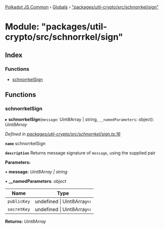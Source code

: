 [Polkadot JS Common](../README.md) › [Globals](../globals.md) › ["packages/util-crypto/src/schnorrkel/sign"](_packages_util_crypto_src_schnorrkel_sign_.md)

# Module: "packages/util-crypto/src/schnorrkel/sign"

## Index

### Functions

* [schnorrkelSign](_packages_util_crypto_src_schnorrkel_sign_.md#schnorrkelsign)

## Functions

###  schnorrkelSign

▸ **schnorrkelSign**(`message`: Uint8Array | string, `__namedParameters`: object): *Uint8Array*

*Defined in [packages/util-crypto/src/schnorrkel/sign.ts:16](https://github.com/polkadot-js/common/blob/37d1bcb6e/packages/util-crypto/src/schnorrkel/sign.ts#L16)*

**`name`** schnorrkelSign

**`description`** Returns message signature of `message`, using the supplied pair

**Parameters:**

▪ **message**: *Uint8Array | string*

▪ **__namedParameters**: *object*

Name | Type |
------ | ------ |
`publicKey` | undefined &#124; Uint8Array‹› |
`secretKey` | undefined &#124; Uint8Array‹› |

**Returns:** *Uint8Array*
